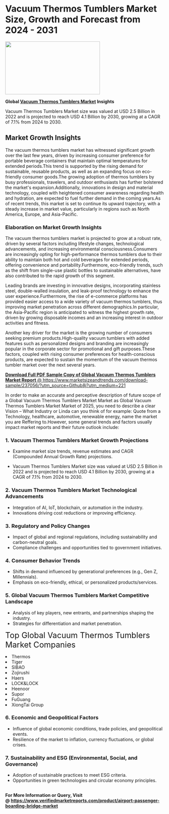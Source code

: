 <H1>Vacuum Thermos Tumblers Market Size, Growth and Forecast from 2024 - 2031</H1><img class="aligncenter size-medium wp-image-584254" src="https://thirdeyenews.in/wp-content/uploads/2024/09/Global-Market-Research-300x168.jpeg" alt="" width="300" height="168" /><p><strong>Global&nbsp;<a href="https://www.marketsizeandtrends.com/download-sample/237056/?utm_source=Github8j?utm_medium=221">Vacuum Thermos Tumblers Market</a> Insights</strong></p><p>Vacuum Thermos Tumblers Market size was valued at USD 2.5 Billion in 2022 and is projected to reach USD 4.1 Billion by 2030, growing at a CAGR of 7.1% from 2024 to 2030.</p><p><h2>Market Growth Insights</h2> <p>The vacuum thermos tumblers market has witnessed significant growth over the last few years, driven by increasing consumer preference for portable beverage containers that maintain optimal temperatures for extended periods.This trend is supported by the rising demand for sustainable, reusable products, as well as an expanding focus on eco-friendly consumer goods.The growing adoption of thermos tumblers by busy professionals, travelers, and outdoor enthusiasts has further bolstered the market's expansion.Additionally, innovations in design and material technology, coupled with heightened consumer awareness regarding health and hydration, are expected to fuel further demand in the coming years.As of recent trends, this market is set to continue its upward trajectory, with a steady increase in market value, particularly in regions such as North America, Europe, and Asia-Pacific.</p> <p><a href="download_link_here"></a></p> <h3>Elaboration on Market Growth Insights</h3> <p>The vacuum thermos tumblers market is projected to grow at a robust rate, driven by several factors including lifestyle changes, technological advancements, and increasing environmental consciousness.Consumers are increasingly opting for high-performance thermos tumblers due to their ability to maintain both hot and cold beverages for extended periods, offering convenience and portability.Furthermore, eco-friendly trends, such as the shift from single-use plastic bottles to sustainable alternatives, have also contributed to the rapid growth of this segment.</p> <p>Leading brands are investing in innovative designs, incorporating stainless steel, double-walled insulation, and leak-proof technology to enhance the user experience.Furthermore, the rise of e-commerce platforms has provided easier access to a wide variety of vacuum thermos tumblers, thus improving market penetration across different demographics.In particular, the Asia-Pacific region is anticipated to witness the highest growth rate, driven by growing disposable incomes and an increasing interest in outdoor activities and fitness.</p> <p>Another key driver for the market is the growing number of consumers seeking premium products.High-quality vacuum tumblers with added features such as personalized designs and branding are increasingly popular in the corporate sector for promotional and gift purposes.These factors, coupled with rising consumer preferences for health-conscious products, are expected to sustain the momentum of the vacuum thermos tumbler market over the next several years.</p> <p><a href="get_more_link_here"></p><p><span class=""><strong>Download Full PDF Sample Copy of Global Vacuum Thermos Tumblers Market Report</strong> @ <a href="https://www.marketsizeandtrends.com/download-sample/237056/?utm_source=Github8j?utm_medium=221" target="_blank">https://www.marketsizeandtrends.com/download-sample/237056/?utm_source=Github8j?utm_medium=221</a></span></p><p>In order to make an accurate and perceptive description of future scope of a Global&nbsp;Vacuum Thermos Tumblers Market Market as Global&nbsp;Vacuum Thermos Tumblers Market Market of 2025, you need to describe a clear Vision &ndash; What Industry or Linda can you think of for example: Quote from a Technology, healthcare, automotive, renewable energy, name the market you are Reffering to.However, some general trends and factors usually impact market reports and their future outlook include:</p><h3>1.&nbsp;<strong>Vacuum Thermos Tumblers Market Growth Projections</strong></h3><ul><li>Examine market size trends, revenue estimates and CAGR (Compounded Annual Growth Rate) projections.</li><li><p>Vacuum Thermos Tumblers Market size was valued at USD 2.5 Billion in 2022 and is projected to reach USD 4.1 Billion by 2030, growing at a CAGR of 7.1% from 2024 to 2030.</p></li></ul><h3>2.&nbsp;<strong>Vacuum Thermos Tumblers Market Technological Advancements</strong></h3><ul><li>Integration of AI, IoT, blockchain, or automation in the industry.</li><li>Innovations driving cost reductions or improving efficiency.</li></ul><h3>3.&nbsp;<strong>Regulatory and Policy Changes</strong></h3><ul><li>Impact of global and regional regulations, including sustainability and carbon-neutral goals.</li><li>Compliance challenges and opportunities tied to government initiatives.</li></ul><h3>4.&nbsp;<strong>Consumer Behavior Trends</strong></h3><ul><li>Shifts in demand influenced by generational preferences (e.g., Gen Z, Millennials).</li><li>Emphasis on eco-friendly, ethical, or personalized products/services.</li></ul><h3>5.&nbsp;<strong>Global Vacuum Thermos Tumblers Market Competitive Landscape</strong></h3><ul><li>Analysis of key players, new entrants, and partnerships shaping the industry.</li><li>Strategies for differentiation and market penetration.</li></ul><p data-pm-slice="1 1 []"><span style="color: inherit; font-family: inherit; font-size: 25px;">Top Global Vacuum Thermos Tumblers Market Companies</span></p><div class="" data-test-id=""><p><li>Thermos</li><li> Tiger</li><li> SIBAO</li><li> Zojirushi</li><li> Haers</li><li> LOCK&LOCK</li><li> Heenoor</li><li> Supor</li><li> FuGuang</li><li> XiongTai Group</li></p></div><h3>6.&nbsp;<strong>Economic and Geopolitical Factors</strong></h3><ul><li>Influence of global economic conditions, trade policies, and geopolitical events.</li><li>Resilience of the market to inflation, currency fluctuations, or global crises.</li></ul><h3>7.&nbsp;<strong>Sustainability and ESG (Environmental, Social, and Governance)</strong></h3><ul><li>Adoption of sustainable practices to meet ESG criteria.</li><li>Opportunities in green technologies and circular economy principles.</li></ul><h2><strong style="font-size: 14px;">For More Information or Query, Visit @&nbsp;</strong><a style="background-color: #ffffff; font-size: 14px;" href="https://www.marketsizeandtrends.com/report/vacuum-thermos-tumblers-market/" target="_blank">https://www.verifiedmarketreports.com/product/airport-passenger-boarding-bridge-market</a></h2>